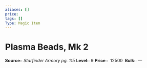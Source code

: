 ```yaml
---
aliases: []
price:  
tags: []
Type: Magic Item
---
```


# Plasma Beads, Mk 2

**Source**:: _Starfinder Armory pg. 115_
**Level**:: 9
**Price**::  12500 
**Bulk**:: —

